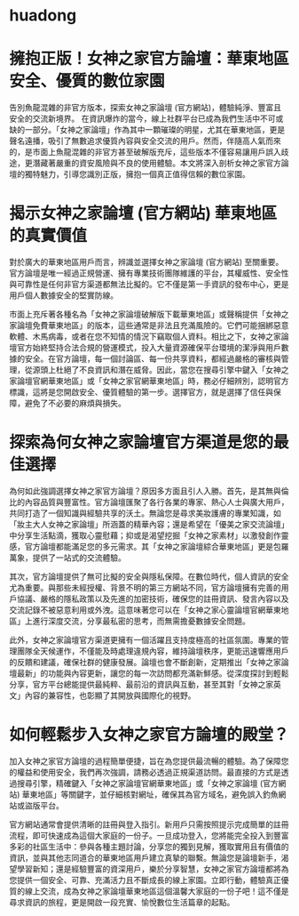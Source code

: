 # huadong
# 擁抱正版！女神之家官方論壇：華東地區安全、優質的數位家園
告別魚龍混雜的非官方版本，探索女神之家論壇 (官方網站)，體驗純淨、豐富且安全的交流新境界。
在資訊爆炸的當今，線上社群平台已成為我們生活中不可或缺的一部分。「女神之家論壇」作為其中一顆璀璨的明星，尤其在華東地區，更是聲名遠播，吸引了無數追求優質內容與安全交流的用戶。然而，伴隨高人氣而來的，是市面上魚龍混雜的非官方甚至破解版充斥，這些版本不僅容易讓用戶誤入歧途，更潛藏著嚴重的資安風險與不良的使用體驗。本文將深入剖析女神之家官方論壇的獨特魅力，引導您識別正版，擁抱一個真正值得信賴的數位家園。

# 揭示女神之家論壇 (官方網站) 華東地區的真實價值
對於廣大的華東地區用戶而言，辨識並選擇女神之家論壇 (官方網站) 至關重要。官方論壇是唯一經過正規營運、擁有專業技術團隊維護的平台，其權威性、安全性與可靠性是任何非官方渠道都無法比擬的。它不僅是第一手資訊的發布中心，更是用戶個人數據安全的堅實防線。

市面上充斥著各種名為「女神之家論壇破解版下載華東地區」或聲稱提供「女神之家論壇免費華東地區」的版本，這些通常是非法且充滿風險的。它們可能捆綁惡意軟體、木馬病毒，或者在您不知情的情況下竊取個人資料。相比之下，女神之家論壇官方始終堅持合法合規的營運模式，投入大量資源確保平台環境的潔淨與用戶數據的安全。在官方論壇，每一個討論區、每一份共享資料，都經過嚴格的審核與管理，從源頭上杜絕了不良資訊和潛在威脅。因此，當您在搜尋引擎中鍵入「女神之家論壇官網華東地區」或「女神之家官網華東地區」時，務必仔細辨別，認明官方標識，這將是您開啟安全、優質體驗的第一步。選擇官方，就是選擇了信任與保障，避免了不必要的麻煩與損失。

# 探索為何女神之家論壇官方渠道是您的最佳選擇
為何如此強調選擇女神之家官方論壇？原因多方面且引人入勝。首先，是其無與倫比的內容品質與豐富性。官方論壇匯聚了各行各業的專家、熱心人士與廣大用戶，共同打造了一個知識與經驗共享的沃土。無論您是尋求美妝護膚的專業知識，如「妝主大人女神之家論壇」所涵蓋的精華內容；還是希望在「優美之家交流論壇」中分享生活點滴，獲取心靈慰藉；抑或是渴望挖掘「女神之家素材」以激發創作靈感，官方論壇都能滿足您的多元需求。其「女神之家論壇綜合華東地區」更是包羅萬象，提供了一站式的交流體驗。

其次，官方論壇提供了無可比擬的安全與隱私保障。在數位時代，個人資訊的安全尤為重要。與那些未經授權、背景不明的第三方網站不同，官方論壇擁有完善的用戶協議、嚴格的隱私政策以及先進的加密技術，確保您的註冊資訊、發言內容以及交流記錄不被惡意利用或外洩。這意味著您可以在「女神之家心靈論壇官網華東地區」上進行深度交流，分享最私密的思考，而無需擔憂數據安全問題。

此外，女神之家論壇官方渠道更擁有一個活躍且支持度極高的社區氛圍。專業的管理團隊全天候運作，不僅能及時處理違規內容，維持論壇秩序，更能迅速響應用戶的反饋和建議，確保社群的健康發展。論壇也會不斷創新，定期推出「女神之家論壇最新」的功能與內容更新，讓您的每一次訪問都充滿新鮮感。從深度探討到輕鬆分享，官方平台總能提供最純粹、最前沿的資訊與互動，甚至其對「女神之家英文」內容的兼容性，也彰顯了其開放與國際化的視野。

# 如何輕鬆步入女神之家官方論壇的殿堂？
加入女神之家官方論壇的過程簡單便捷，旨在為您提供最流暢的體驗。為了保障您的權益和使用安全，我們再次強調，請務必透過正規渠道訪問。最直接的方式是透過搜尋引擎，精確鍵入「女神之家論壇官網華東地區」或「女神之家論壇 (官方網站) 華東地區」等關鍵字，並仔細核對網址，確保其為官方域名，避免誤入釣魚網站或盜版平台。

官方網站通常會提供清晰的註冊與登入指引。新用戶只需按照提示完成簡單的註冊流程，即可快速成為這個大家庭的一份子。一旦成功登入，您將能完全投入到豐富多彩的社區生活中：參與各種主題討論，分享您的獨到見解，獲取實用且有價值的資訊，並與其他志同道合的華東地區用戶建立真摯的聯繫。無論您是論壇新手，渴望學習新知；還是經驗豐富的資深用戶，樂於分享智慧，女神之家官方論壇都將為您提供一個安全、可靠、充滿活力且不斷成長的線上家園。立即行動，體驗真正優質的線上交流，成為女神之家論壇華東地區這個溫馨大家庭的一份子吧！這不僅是尋求資訊的旅程，更是開啟一段充實、愉悅數位生活篇章的起點。
